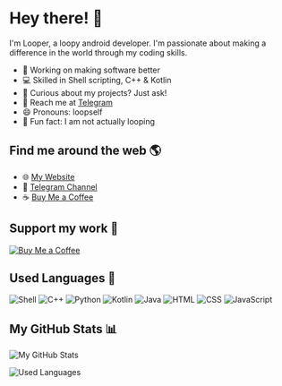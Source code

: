 # Hey there! 👋

I'm Looper, a loopy android developer. I'm passionate about making a difference in the world through my coding skills.

- 🚀 Working on making software better
- 💻 Skilled in Shell scripting, C++ & Kotlin
- 🧐 Curious about my projects? Just ask!
- 📨 Reach me at [Telegram](https://iamlooper.t.me)
- 😄 Pronouns: loopself
- 🎉 Fun fact: I am not actually looping

## Find me around the web 🌎

- 🌐 [My Website](https://iamlooper.github.io)
- 💬 [Telegram Channel](https://loopprojects.t.me)
- ☕ [Buy Me a Coffee](https://www.buymeacoffee.com/iamlooper)

## Support my work 💙

[![Buy Me a Coffee](https://cdn.buymeacoffee.com/buttons/v2/default-yellow.png)](https://www.buymeacoffee.com/iamlooper/membership)

## Used Languages 🔢️

![Shell](https://img.shields.io/badge/-Shell-black?style=flat-square&logo=gnu-bash)
![C++](https://img.shields.io/badge/-C++-black?style=flat-square&logo=c)
![Python](https://img.shields.io/badge/-Python-black?style=flat-square&logo=python)
![Kotlin](https://img.shields.io/badge/-Kotlin-black?style=flat-square&logo=kotlin)
![Java](https://img.shields.io/badge/-Java-black?style=flat-square&logo=openjdk)
![HTML](https://img.shields.io/badge/HTML-black?style=flat-square&logo=html5)
![CSS](https://img.shields.io/badge/CSS-black?&style=flat-square&logo=css3)
![JavaScript](https://img.shields.io/badge/JavaScript-black?style=flat-square&logo=javascript)

## My GitHub Stats 📊

![My GitHub Stats](https://github-readme-stats.vercel.app/api?username=iamlooper&show_icons=true&theme=radical)

![Used Languages](https://github-readme-stats.vercel.app/api/top-langs/?username=iamlooper&layout=compact&theme=radical)

